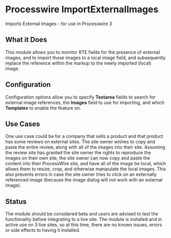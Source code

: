 # Processwire  ImportExternalImages
Imports External Images - for use in Processwire 3


## What it Does

This module allows you to monitor RTE fields for the presence of external images, and to import those images to a local image field, and subsequently replace the reference within the markup to the newly imported (local) image.

## Configuration

Configuration options allow you to specify **Textarea** fields to search for external image references, the **Images** field to use for importing, and which **Templates** to enable the feature on.

## Use Cases

One use case could be for a company that sells a product and that product has some reviews on external sites. The site owner wishes to copy and paste the entire review, along with all of the images into their site. Assuming the review site has granted the site owner the rights to reproduce the images on their own site, the site owner can now copy and paste the content into their ProcessWire site, and have all of the image be local, which allows them to resize, crop, and otherwise manipulate the local images. This also prevents errors in case the site owner tries to click on an externally referenced image (because the image dialog will not work with an external image).

## Status

The module should be considered beta and users are advised to test the functionality before integrating to a live site. The module is installed and in active use on 3 live sites, so at this time, there are no known issues, errors or side effects to having it installed.

